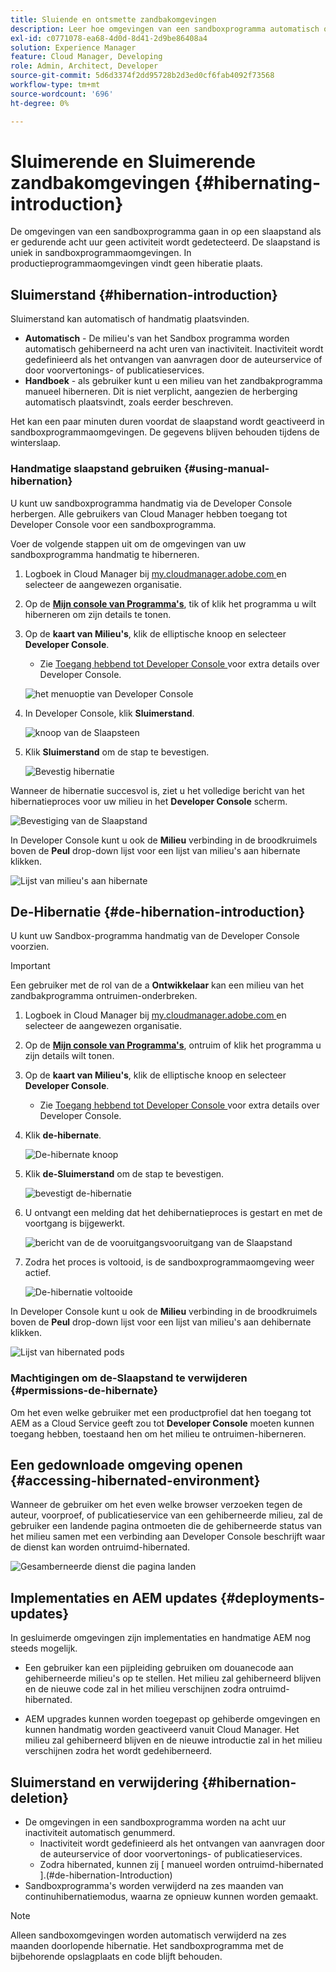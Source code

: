 ```yaml
---
title: Sluiende en ontsmette zandbakomgevingen
description: Leer hoe omgevingen van een sandboxprogramma automatisch overschakelen op een hibernatiemodus en hoe u deze kunt deorganiseren.
exl-id: c0771078-ea68-4d0d-8d41-2d9be86408a4
solution: Experience Manager
feature: Cloud Manager, Developing
role: Admin, Architect, Developer
source-git-commit: 5d6d3374f2dd95728b2d3ed0cf6fab4092f73568
workflow-type: tm+mt
source-wordcount: '696'
ht-degree: 0%

---
```



# Sluimerende en Sluimerende zandbakomgevingen {#hibernating-introduction}

De omgevingen van een sandboxprogramma gaan in op een slaapstand als er gedurende acht uur geen activiteit wordt gedetecteerd. De slaapstand is uniek in sandboxprogrammaomgevingen. In productieprogrammaomgevingen vindt geen hiberatie plaats.

## Sluimerstand {#hibernation-introduction}

Sluimerstand kan automatisch of handmatig plaatsvinden.

* **Automatisch** - De milieu&#39;s van het Sandbox programma worden automatisch gehiberneerd na acht uren van inactiviteit. Inactiviteit wordt gedefinieerd als het ontvangen van aanvragen door de auteurservice of door voorvertonings- of publicatieservices.
* **Handboek** - als gebruiker kunt u een milieu van het zandbakprogramma manueel hiberneren. Dit is niet verplicht, aangezien de herberging automatisch plaatsvindt, zoals eerder beschreven.

Het kan een paar minuten duren voordat de slaapstand wordt geactiveerd in sandboxprogrammaomgevingen. De gegevens blijven behouden tijdens de winterslaap.

### Handmatige slaapstand gebruiken {#using-manual-hibernation}

U kunt uw sandboxprogramma handmatig via de Developer Console herbergen. Alle gebruikers van Cloud Manager hebben toegang tot Developer Console voor een sandboxprogramma.

Voer de volgende stappen uit om de omgevingen van uw sandboxprogramma handmatig te hiberneren.

1. Logboek in Cloud Manager bij [ my.cloudmanager.adobe.com ](https://my.cloudmanager.adobe.com/) en selecteer de aangewezen organisatie.

1. Op de **[Mijn console van Programma&#39;s](/help/implementing/cloud-manager/navigation.md#my-programs)**, tik of klik het programma u wilt hiberneren om zijn details te tonen.

1. Op de **kaart van Milieu&#39;s**, klik de elliptische knoop en selecteer **Developer Console**.

   * Zie [ Toegang hebbend tot Developer Console ](/help/implementing/cloud-manager/manage-environments.md#accessing-developer-console) voor extra details over Developer Console.

   ![ het menuoptie van Developer Console ](assets/developer-console-menu-option.png)

1. In Developer Console, klik **Sluimerstand**.

   ![ knoop van de Slaapsteen ](assets/hibernate-1.png)

1. Klik **Sluimerstand** om de stap te bevestigen.

   ![ Bevestig hibernatie ](assets/hibernate-2.png)

Wanneer de hibernatie succesvol is, ziet u het volledige bericht van het hibernatieproces voor uw milieu in het **Developer Console** scherm.

![ Bevestiging van de Slaapstand ](assets/hibernate-4.png)

In Developer Console kunt u ook de **Milieu** verbinding in de broodkruimels boven de **Peul** drop-down lijst voor een lijst van milieu&#39;s aan hibernate klikken.

![ Lijst van milieu&#39;s aan hibernate ](assets/hibernate-1b.png)

## De-Hibernatie {#de-hibernation-introduction}

U kunt uw Sandbox-programma handmatig van de Developer Console voorzien.

>[!IMPORTANT]
>
>Een gebruiker met de rol van de a **Ontwikkelaar** kan een milieu van het zandbakprogramma ontruimen-onderbreken.

1. Logboek in Cloud Manager bij [ my.cloudmanager.adobe.com ](https://my.cloudmanager.adobe.com/) en selecteer de aangewezen organisatie.

1. Op de **[Mijn console van Programma&#39;s](/help/implementing/cloud-manager/navigation.md#my-programs)**, ontruim of klik het programma u zijn details wilt tonen.

1. Op de **kaart van Milieu&#39;s**, klik de elliptische knoop en selecteer **Developer Console**.

   * Zie [ Toegang hebbend tot Developer Console ](/help/implementing/cloud-manager/manage-environments.md#accessing-developer-console) voor extra details over Developer Console.

1. Klik **de-hibernate**.

   ![ De-hibernate knoop ](assets/de-hibernation-img1.png)

1. Klik **de-Sluimerstand** om de stap te bevestigen.

   ![ bevestigt de-hibernatie ](assets/de-hibernation-img2.png)

1. U ontvangt een melding dat het dehibernatieproces is gestart en met de voortgang is bijgewerkt.

   ![ bericht van de de vooruitgangsvooruitgang van de Slaapstand ](assets/de-hibernation-img3.png)

1. Zodra het proces is voltooid, is de sandboxprogrammaomgeving weer actief.

   ![ De-hibernatie voltooide ](assets/de-hibernation-img4.png)


In Developer Console kunt u ook de **Milieu** verbinding in de broodkruimels boven de **Peul** drop-down lijst voor een lijst van milieu&#39;s aan dehibernate klikken.

![ Lijst van hibernated pods ](assets/de-hibernate-1b.png)

### Machtigingen om de-Slaapstand te verwijderen {#permissions-de-hibernate}

Om het even welke gebruiker met een productprofiel dat hen toegang tot AEM as a Cloud Service geeft zou tot **Developer Console** moeten kunnen toegang hebben, toestaand hen om het milieu te ontruimen-hiberneren.

## Een gedownloade omgeving openen {#accessing-hibernated-environment}

Wanneer de gebruiker om het even welke browser verzoeken tegen de auteur, voorproef, of publicatieservice van een gehiberneerde milieu, zal de gebruiker een landende pagina ontmoeten die de gehiberneerde status van het milieu samen met een verbinding aan Developer Console beschrijft waar de dienst kan worden ontruimd-hibernated.

![ Gesamberneerde dienst die pagina ](assets/de-hibernation-img5.png) landen

## Implementaties en AEM updates {#deployments-updates}

In gesluimerde omgevingen zijn implementaties en handmatige AEM nog steeds mogelijk.

* Een gebruiker kan een pijpleiding gebruiken om douanecode aan gehiberneerde milieu&#39;s op te stellen. Het milieu zal gehiberneerd blijven en de nieuwe code zal in het milieu verschijnen zodra ontruimd-hibernated.

* AEM upgrades kunnen worden toegepast op gehiberde omgevingen en kunnen handmatig worden geactiveerd vanuit Cloud Manager. Het milieu zal gehiberneerd blijven en de nieuwe introductie zal in het milieu verschijnen zodra het wordt gedehiberneerd.

## Sluimerstand en verwijdering {#hibernation-deletion}

* De omgevingen in een sandboxprogramma worden na acht uur inactiviteit automatisch genummerd.
   * Inactiviteit wordt gedefinieerd als het ontvangen van aanvragen door de auteurservice of door voorvertonings- of publicatieservices.
   * Zodra hibernated, kunnen zij [ manueel worden ontruimd-hibernated ].(#de-hibernation-Introduction)
* Sandboxprogramma&#39;s worden verwijderd na zes maanden van continuhibernatiemodus, waarna ze opnieuw kunnen worden gemaakt.

>[!NOTE]
>
>Alleen sandboxomgevingen worden automatisch verwijderd na zes maanden doorlopende hibernatie. Het sandboxprogramma met de bijbehorende opslagplaats en code blijft behouden.
